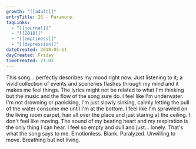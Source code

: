```yaml
---
growth: "[[adult]]"
entryTitle: 26 - Paramore.
tagLinks:
  - "[[journal]]"
  - "[[2018]]"
  - "[[emptiness]]"
  - "[[depression]]"
dateCreated: 2018-05-11
dayCreated: Friday
timeCreated: 21:03
---
```

This song... perfectly describes my mood right now. Just listening to it; a vivid collection of events and sceneries flashes through my mind and it makes me feel things. The lyrics might not be related to what I'm thinking but the music and the flow of the song sure do. I feel like I'm underwater. I'm not drowning or panicking, I'm just slowly sinking, calmly letting the pull of the water consume me until I'm at the bottom. I feel like I'm sprawled on the living room carpet, hair all over the place and just staring at the ceiling. I don't feel like moving. The sound of my beating heart and my respiration is the only thing I can hear. I feel so empty and dull and just... lonely. That's what the song says to me. Emotionless. Blank. Paralyzed. Unwilling to move. Breathing but not living.